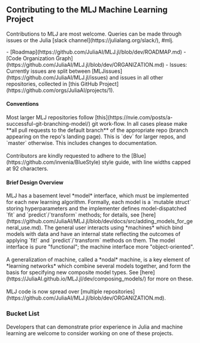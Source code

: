 ##  Contributing to the MLJ Machine Learning Project
<p>
Contributions to MLJ are most welcome. Queries can be made through
issues or the Julia [slack channel](https://julialang.org/slack/), #mlj. 
</p>
- [Roadmap](https://github.com/JuliaAI/MLJ.jl/blob/dev/ROADMAP.md)
- [Code Organization Graph](https://github.com/JuliaAI/MLJ.jl/blob/dev/ORGANIZATION.md)
- Issues: Currently issues are split between [MLJissues](https://github.com/JuliaAI/MLJ.jl/issues) and issues in all other repositories, collected in [this GitHub Project](https://github.com/orgs/JuliaAI/projects/1).




#### Conventions

<div class="md-block-cont">
Most larger MLJ repositories follow
[this](https://nvie.com/posts/a-successful-git-branching-model/) git
work-flow. In all cases please make **all pull requests to the default
branch** of the appropriate repo (branch appearing on the repo's
landing page). This is `dev` for larger repos, and `master`
otherwise. This includes changes to documentation.
<br><br>
Contributors are kindly requested to adhere to the
[Blue](https://github.com/invenia/BlueStyle) style guide, with line
widths capped at 92 characters.

</div>


#### Brief Design Overview

<div class="md-block-cont">
MLJ has a basement level *model* interface, which must be implemented
for each new learning algorithm. Formally, each model is a `mutable
struct` storing hyperparameters and the implementer defines
model-dispatched `fit` and `predict`/`transform` methods; for details,
see [here](https://github.com/JuliaAI/MLJ.jl/blob/dev/docs/src/adding_models_for_general_use.md). The general
user interacts using *machines* which bind models with data and have
an internal state reflecting the outcomes of applying `fit!` and
`predict`/`transform` methods on them. The model interface is pure
"functional"; the machine interface more "object-oriented".
<br><br>
A generalization of machine, called a *nodal* machine, is a key
element of *learning networks* which combine several models together,
and form the basis for specifying new composite model types. See
[here](https://JuliaAI.github.io/MLJ.jl/dev/composing_models/)
for more on these.
<br><br>
MLJ code is now spread over [multiple repositories](https://github.com/JuliaAI/MLJ.jl/blob/dev/ORGANIZATION.md).

</div>




### Bucket List
<p>
Developers that can demonstrate prior experience in Julia and machine learning are welcome to consider working on one of these projects.
</p>
